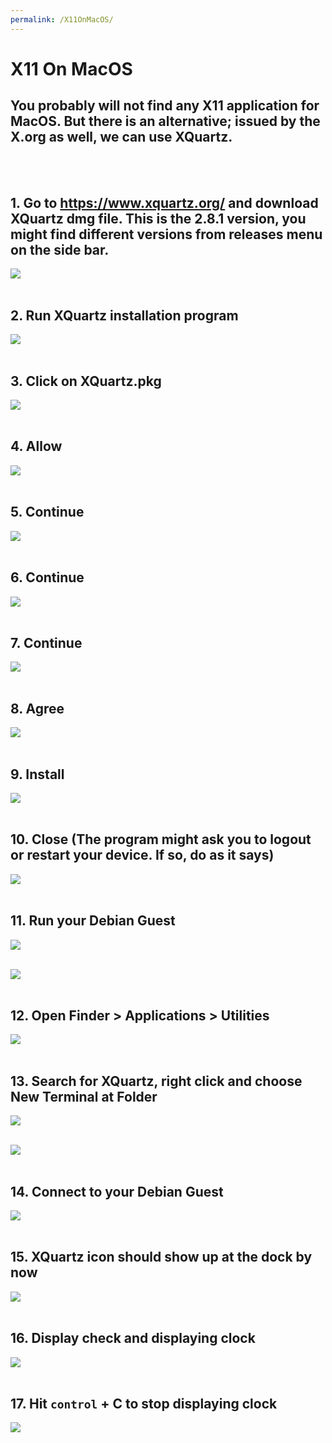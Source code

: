 ```yaml
---
permalink: /X11OnMacOS/
---
```


# X11 On MacOS

## You probably will not find any X11 application for MacOS. But there is an alternative; issued by the X.org as well, we can use XQuartz.

<br><br>

## 1. Go to https://www.xquartz.org/ and download XQuartz dmg file. This is the 2.8.1 version, you might find different versions from releases menu on the side bar.

![](./public/XQuartz/x1.png)<br><br>

## 2. Run XQuartz installation program

![](./public/XQuartz/x2.png)<br><br>

## 3. Click on XQuartz.pkg

![](./public/XQuartz/x3.png)<br><br>

## 4. Allow

![](./public/XQuartz/x4.png)<br><br>

## 5. Continue

![](./public/XQuartz/x5.png)<br><br>

## 6. Continue

![](./public/XQuartz/x6.png)<br><br>

## 7. Continue

![](./public/XQuartz/x7.png)<br><br>

## 8. Agree

![](./public/XQuartz/x8.png)<br><br>

## 9. Install

![](./public/XQuartz/x9.png)<br><br>

## 10. Close (The program might ask you to logout or restart your device. If so, do as it says)

![](./public/XQuartz/x10.png)<br><br>

## 11. Run your Debian Guest

![](./public/XQuartz/x11.png)<br><br>

![](./public/XQuartz/x12.png)<br><br>

## 12. Open Finder > Applications > Utilities

![](./public/XQuartz/x13.png)<br><br>

## 13. Search for XQuartz, right click and choose **New Terminal at Folder**

![](./public/XQuartz/x14.png)<br><br>

![](./public/XQuartz/x15.png)<br><br>

## 14. Connect to your Debian Guest

![](./public/XQuartz/x16.png)<br><br>

## 15. XQuartz icon should show up at the dock by now

![](./public/XQuartz/x17.png)<br><br>

## 16. Display check and displaying clock

![](./public/XQuartz/x18.png)<br><br>

## 17. Hit `control` + C to stop displaying clock

![](./public/XQuartz/x19.png)

